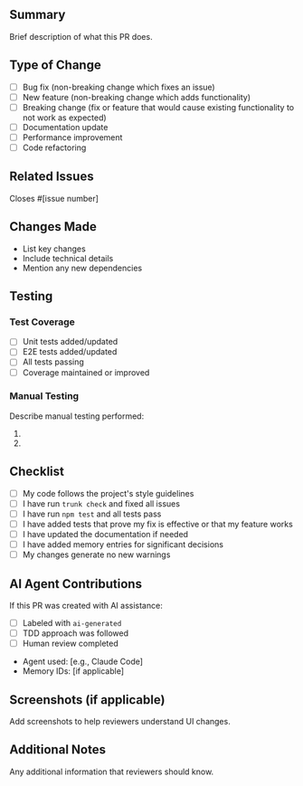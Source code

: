 ## Summary

Brief description of what this PR does.

## Type of Change

- [ ] Bug fix (non-breaking change which fixes an issue)
- [ ] New feature (non-breaking change which adds functionality)
- [ ] Breaking change (fix or feature that would cause existing functionality to not work as expected)
- [ ] Documentation update
- [ ] Performance improvement
- [ ] Code refactoring

## Related Issues

Closes #[issue number]

## Changes Made

- List key changes
- Include technical details
- Mention any new dependencies

## Testing

### Test Coverage

- [ ] Unit tests added/updated
- [ ] E2E tests added/updated
- [ ] All tests passing
- [ ] Coverage maintained or improved

### Manual Testing

Describe manual testing performed:

1.
2.

## Checklist

- [ ] My code follows the project's style guidelines
- [ ] I have run `trunk check` and fixed all issues
- [ ] I have run `npm test` and all tests pass
- [ ] I have added tests that prove my fix is effective or that my feature works
- [ ] I have updated the documentation if needed
- [ ] I have added memory entries for significant decisions
- [ ] My changes generate no new warnings

## AI Agent Contributions

If this PR was created with AI assistance:

- [ ] Labeled with `ai-generated`
- [ ] TDD approach was followed
- [ ] Human review completed
- Agent used: [e.g., Claude Code]
- Memory IDs: [if applicable]

## Screenshots (if applicable)

Add screenshots to help reviewers understand UI changes.

## Additional Notes

Any additional information that reviewers should know.
